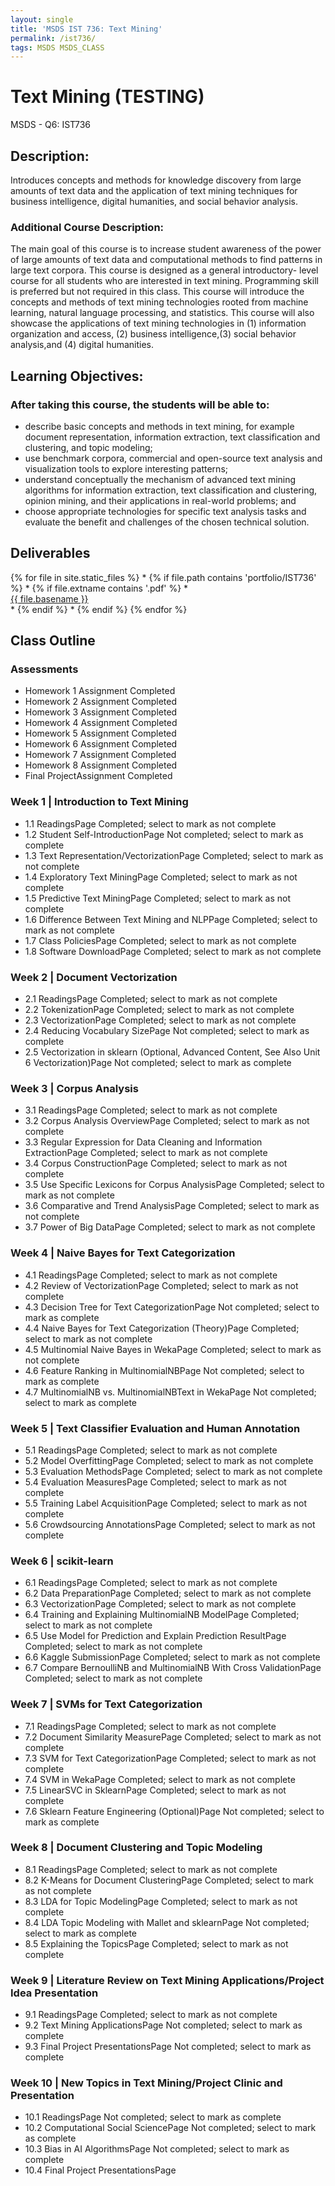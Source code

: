 ```yaml
---
layout: single
title: 'MSDS IST 736: Text Mining'
permalink: /ist736/
tags: MSDS MSDS_CLASS
---
```


# Text Mining (TESTING)

MSDS - Q6: IST736

## Description: 

Introduces concepts and methods for knowledge discovery from large amounts of text data and the application of text mining techniques for business intelligence, digital humanities, and social behavior analysis.

### Additional Course Description: 

The main goal of this course is to increase student awareness of the power of large amounts of text data and computational methods to find patterns in large text corpora. This course is designed as a general introductory- level course for all students who are interested in text mining. Programming skill is preferred but not required in this class. This course will introduce the concepts and methods of text mining technologies rooted from machine learning, natural language processing, and statistics. This course will also showcase the applications of text mining technologies in (1) information organization and access, (2) business intelligence,(3) social behavior analysis,and (4) digital humanities.

## Learning Objectives:

### After taking this course, the students will be able to:
* describe basic concepts and methods in text mining, for example document representation, information extraction, text classification and clustering, and topic modeling;
* use benchmark corpora, commercial and open-source text analysis and visualization tools to explore interesting patterns;
* understand conceptually the mechanism of advanced text mining algorithms for information extraction, text classification and clustering, opinion mining, and their applications in real-world problems; and
* choose appropriate technologies for specific text analysis tasks and evaluate the benefit and challenges of the chosen technical solution.


## Deliverables

<div>
{% for file in site.static_files %}
*    {% if file.path contains 'portfolio/IST736' %}
*        {% if file.extname contains '.pdf' %}
*            <div><a href="https://danielcaraway.github.io/{{ file.path }}">{{ file.basename }}</a></div>
*        {% endif %}
*    {% endif %}
{% endfor %}
</div>

## Class Outline

### Assessments

* Homework 1 Assignment  Completed
* Homework 2 Assignment  Completed
* Homework 3 Assignment  Completed
* Homework 4 Assignment  Completed
* Homework 5 Assignment  Completed
* Homework 6 Assignment  Completed
* Homework 7 Assignment  Completed
* Homework 8 Assignment  Completed
* Final ProjectAssignment  Completed


### Week 1 | Introduction to Text Mining

* 1.1 ReadingsPage  Completed; select to mark as not complete
* 1.2 Student Self-IntroductionPage  Not completed; select to mark as complete
* 1.3 Text Representation/VectorizationPage  Completed; select to mark as not complete
* 1.4 Exploratory Text MiningPage  Completed; select to mark as not complete
* 1.5 Predictive Text MiningPage  Completed; select to mark as not complete
* 1.6 Difference Between Text Mining and NLPPage  Completed; select to mark as not complete
* 1.7 Class PoliciesPage  Completed; select to mark as not complete
* 1.8 Software DownloadPage  Completed; select to mark as not complete

### Week 2 | Document Vectorization

* 2.1 ReadingsPage  Completed; select to mark as not complete
* 2.2 TokenizationPage  Completed; select to mark as not complete
* 2.3 VectorizationPage  Completed; select to mark as not complete
* 2.4 Reducing Vocabulary SizePage  Not completed; select to mark as complete
* 2.5 Vectorization in sklearn (Optional, Advanced Content, See Also Unit 6 Vectorization)Page  Not completed; select to mark as complete

### Week 3 | Corpus Analysis

* 3.1 ReadingsPage  Completed; select to mark as not complete
* 3.2 Corpus Analysis OverviewPage  Completed; select to mark as not complete
* 3.3 Regular Expression for Data Cleaning and Information ExtractionPage  Completed; select to mark as not complete
* 3.4 Corpus ConstructionPage  Completed; select to mark as not complete
* 3.5 Use Specific Lexicons for Corpus AnalysisPage  Completed; select to mark as not complete
* 3.6 Comparative and Trend AnalysisPage  Completed; select to mark as not complete
* 3.7 Power of Big DataPage  Completed; select to mark as not complete

### Week 4 | Naive Bayes for Text Categorization

* 4.1 ReadingsPage  Completed; select to mark as not complete
* 4.2 Review of VectorizationPage  Completed; select to mark as not complete
* 4.3 Decision Tree for Text CategorizationPage  Not completed; select to mark as complete
* 4.4 Naive Bayes for Text Categorization (Theory)Page  Completed; select to mark as not complete
* 4.5 Multinomial Naive Bayes in WekaPage  Completed; select to mark as not complete
* 4.6 Feature Ranking in MultinomialNBPage  Not completed; select to mark as complete
* 4.7 MultinomialNB vs. MultinomialNBText in WekaPage  Not completed; select to mark as complete

### Week 5 | Text Classifier Evaluation and Human Annotation

* 5.1 ReadingsPage  Completed; select to mark as not complete
* 5.2 Model OverfittingPage  Completed; select to mark as not complete
* 5.3 Evaluation MethodsPage  Completed; select to mark as not complete
* 5.4 Evaluation MeasuresPage  Completed; select to mark as not complete
* 5.5 Training Label AcquisitionPage  Completed; select to mark as not complete
* 5.6 Crowdsourcing AnnotationsPage  Completed; select to mark as not complete

### Week 6 | scikit-learn

* 6.1 ReadingsPage  Completed; select to mark as not complete
* 6.2 Data PreparationPage  Completed; select to mark as not complete
* 6.3 VectorizationPage  Completed; select to mark as not complete
* 6.4 Training and Explaining MultinomialNB ModelPage  Completed; select to mark as not complete
* 6.5 Use Model for Prediction and Explain Prediction ResultPage  Completed; select to mark as not complete
* 6.6 Kaggle SubmissionPage  Completed; select to mark as not complete
* 6.7 Compare BernoulliNB and MultinomialNB With Cross ValidationPage  Completed; select to mark as not complete

### Week 7 | SVMs for Text Categorization

* 7.1 ReadingsPage  Completed; select to mark as not complete
* 7.2 Document Similarity MeasurePage  Completed; select to mark as not complete
* 7.3 SVM for Text CategorizationPage  Completed; select to mark as not complete
* 7.4 SVM in WekaPage  Completed; select to mark as not complete
* 7.5 LinearSVC in SklearnPage  Completed; select to mark as not complete
* 7.6 Sklearn Feature Engineering (Optional)Page  Not completed; select to mark as complete

### Week 8 | Document Clustering and Topic Modeling

* 8.1 ReadingsPage  Completed; select to mark as not complete
* 8.2 K-Means for Document ClusteringPage  Completed; select to mark as not complete
* 8.3 LDA for Topic ModelingPage  Completed; select to mark as not complete
* 8.4 LDA Topic Modeling with Mallet and sklearnPage  Not completed; select to mark as complete
* 8.5 Explaining the TopicsPage  Completed; select to mark as not complete

### Week 9 | Literature Review on Text Mining Applications/Project Idea Presentation

* 9.1 ReadingsPage  Completed; select to mark as not complete
* 9.2 Text Mining ApplicationsPage  Not completed; select to mark as complete
* 9.3 Final Project PresentationsPage  Not completed; select to mark as complete

### Week 10 | New Topics in Text Mining/Project Clinic and Presentation

* 10.1 ReadingsPage  Not completed; select to mark as complete
* 10.2 Computational Social SciencePage  Not completed; select to mark as complete
* 10.3 Bias in AI AlgorithmsPage  Not completed; select to mark as complete
* 10.4 Final Project PresentationsPage  
